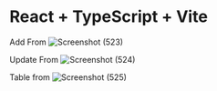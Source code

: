 # React + TypeScript + Vite

Add From
![Screenshot (523)](https://github.com/sasindumalshan/internship-sentura--test-/assets/109432637/53ee2606-0f7d-4a10-aaa7-8060b7f5f873)

Update From
![Screenshot (524)](https://github.com/sasindumalshan/internship-sentura--test-/assets/109432637/3726699e-8c24-4133-9723-d7f5e5d30870)


Table from
![Screenshot (525)](https://github.com/sasindumalshan/internship-sentura--test-/assets/109432637/e6a26aa2-a806-4535-b377-c4473bef079b)
